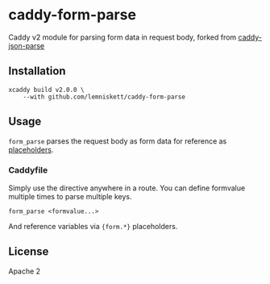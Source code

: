 # caddy-form-parse
Caddy v2 module for parsing form data in request body, forked from [caddy-json-parse](https://github.com/abiosoft/caddy-json-parse)

## Installation

```
xcaddy build v2.0.0 \
    --with github.com/lemniskett/caddy-form-parse
```

## Usage

`form_parse` parses the request body as form data for reference as [placeholders](https://caddyserver.com/docs/caddyfile/concepts#placeholders).

### Caddyfile

Simply use the directive anywhere in a route. You can define formvalue multiple times to parse multiple keys.
```
form_parse <formvalue...>
```

And reference variables via `{form.*}` placeholders.

## License

Apache 2
